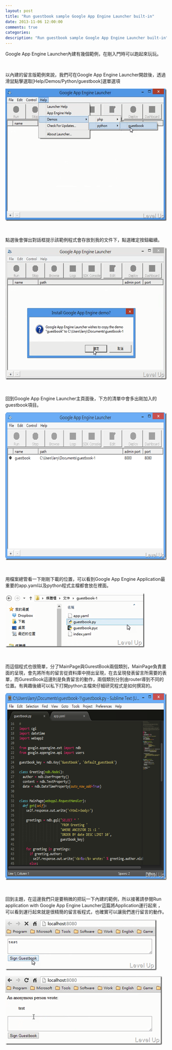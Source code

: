 ```yaml
---
layout: post
title: "Run guestbook sample Google App Engine Launcher built-in"
date: 2013-11-06 12:00:00
comments: true
categories: 
description: "Run guestbook sample Google App Engine Launcher built-in"
---
```

<p>
	Google App Engine Launcher內建有幾個範例，在剛入門時可以跑起來玩玩。</p>
<p>
	 </p>
<p>
	以內建的留言版範例來說，我們可在Google App Engine Launcher開啟後，透過滑鼠點擊選取[Help/Demos/Python/guestbook]選單選項</p>
<p>
	<img alt="Image(35)" border="0" height="412" src="\images\posts\71275b5d-add1-4e6b-b4fc-c754d34112bd\Image(35)_thumb.png" style="border-left-width: 0px; border-right-width: 0px; border-bottom-width: 0px; border-top-width: 0px" width="578" /></p>
<p>
	 </p>
<p>
	點選後會彈出對話框提示該範例程式會存放到我的文件下，點選確定按鈕繼續。</p>
<p>
	<img alt="Image(36)" border="0" height="412" src="\images\posts\71275b5d-add1-4e6b-b4fc-c754d34112bd\Image(36)_thumb.png" style="border-left-width: 0px; border-right-width: 0px; border-bottom-width: 0px; border-top-width: 0px" width="579" /></p>
<p>
	 </p>
<p>
	回到Google App Engine Launcher主頁面後，下方的清單中會多出剛加入的guestbook項目。</p>
<p>
	<img alt="image" border="0" height="460" src="\images\posts\71275b5d-add1-4e6b-b4fc-c754d34112bd\image_thumb_3.png" style="border-left-width: 0px; border-right-width: 0px; border-bottom-width: 0px; border-top-width: 0px" width="644" /></p>
<p>
	 </p>
<p>
	用檔案總管看一下剛剛下載的位置，可以看到Google App Engine Application最重要的app.yaml以及python程式主檔都會放在裡面。</p>
<p>
	<img alt="Image(41)" border="0" height="170" src="\images\posts\71275b5d-add1-4e6b-b4fc-c754d34112bd\Image(41)_thumb.png" style="border-left-width: 0px; border-right-width: 0px; border-bottom-width: 0px; border-top-width: 0px" width="435" /></p>
<p>
	 </p>
<p>
	而這個程式也很簡單，分了MainPage與GurestBook兩個類別，MainPage負責畫面的呈現，會先將所有的留言從資料庫中撈出呈現，在去呈現發表留言所需要的表單，而GurestBook這邊則是負責留言的動作，兩個類別分別由router導到不同的位置。有興趣後續可以私下打開python主檔來仔細研究程式是如何撰寫的。</p>
<p>
	<img alt="image" border="0" height="582" src="\images\posts\71275b5d-add1-4e6b-b4fc-c754d34112bd\image_thumb.png" style="border-top: 0px; border-right: 0px; border-bottom: 0px; border-left: 0px" width="660" /></p>
<p>
	 </p>
<p>
	回到主題，在這邊我們只是要稍微的把玩一下內建的範例，所以接著請參閱Run application with Google App Engine Launcher這篇將Application運行起來 ，可以看到運行起來就是很精簡的留言板程式，也確實可以讓我們進行留言的動作。</p>
<p>
	<img alt="Image(39)" border="0" height="159" src="\images\posts\71275b5d-add1-4e6b-b4fc-c754d34112bd\Image(39)_thumb.png" style="border-left-width: 0px; border-right-width: 0px; border-bottom-width: 0px; border-top-width: 0px" width="473" /></p>
<p>
	<img alt="Image(40)" border="0" height="215" src="\images\posts\71275b5d-add1-4e6b-b4fc-c754d34112bd\Image(40)_thumb.png" style="border-left-width: 0px; border-right-width: 0px; border-bottom-width: 0px; border-top-width: 0px" width="490" /></p>
